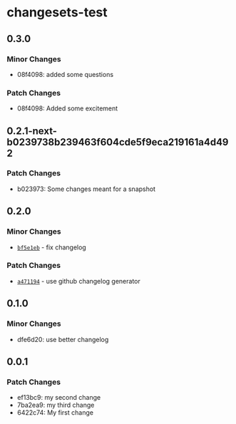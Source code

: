 # changesets-test

## 0.3.0

### Minor Changes

- 08f4098: added some questions

### Patch Changes

- 08f4098: Added some excitement

## 0.2.1-next-b0239738b239463f604cde5f9eca219161a4d492

### Patch Changes

- b023973: Some changes meant for a snapshot

## 0.2.0

### Minor Changes

- [`bf5e1eb`](https://github.com/colevoss/chagesets-test/commit/bf5e1eb2ff4b81cf0703a3c3444db4c13e2aef71) - fix changelog

### Patch Changes

- [`a471194`](https://github.com/colevoss/chagesets-test/commit/a4711942d4bc08cea013777eb9ee576741849e21) - use github changelog generator

## 0.1.0

### Minor Changes

- dfe6d20: use better changelog

## 0.0.1

### Patch Changes

- ef13bc9: my second change
- 7ba2ea9: my third change
- 6422c74: My first change
